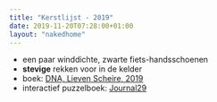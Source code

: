 ```yaml
---
title: "Kerstlijst - 2019"
date: 2019-11-20T07:28:00+01:00
layout: "nakedhome"
---
```


* een paar winddichte, zwarte fiets-handsschoenen
* **stevige** rekken voor in de kelder
* boek: [DNA, Lieven Scheire, 2019](https://www.bol.com/nl/p/dna/9200000118976984/?suggestionType=featured_product&suggestedFor=lieven&originalSearchContext=media_all&originalSection=main)
* interactief puzzelboek: [Journal29](https://journal29.com/)